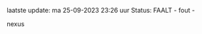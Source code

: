 laatste update: 
ma 25-09-2023 23:26   uur 
Status: FAALT - fout - 
<div class="service R">nexus</div>